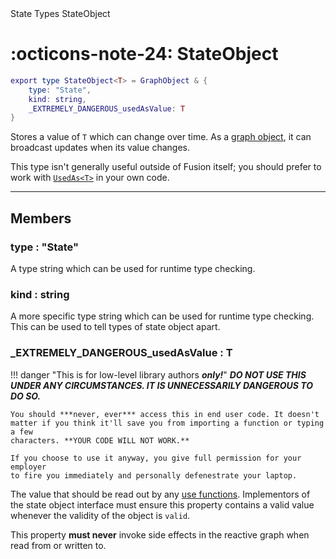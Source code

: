 <nav class="fusiondoc-api-breadcrumbs">
	<span>State</span>
	<span>Types</span>
	<span>StateObject</span>
</nav>

<h1 class="fusiondoc-api-header" markdown>
	<span class="fusiondoc-api-icon" markdown>:octicons-note-24:</span>
	<span class="fusiondoc-api-name">StateObject</span>
</h1>

```Lua
export type StateObject<T> = GraphObject & {
	type: "State",
	kind: string,
	_EXTREMELY_DANGEROUS_usedAsValue: T
}
```

Stores a value of `T` which can change over time. As a 
[graph object](../graphobject), it can broadcast updates when its value changes.

This type isn't generally useful outside of Fusion itself; you should prefer to
work with [`UsedAs<T>`](../usedas) in your own code.

-----

## Members

<h3 markdown>
	type
	<span class="fusiondoc-api-type">
		: "State"
	</span>
</h3>

A type string which can be used for runtime type checking.

<h3 markdown>
	kind
	<span class="fusiondoc-api-type">
		: string
	</span>
</h3>

A more specific type string which can be used for runtime type checking. This
can be used to tell types of state object apart.

<h3 markdown>
	_EXTREMELY_DANGEROUS_usedAsValue
	<span class="fusiondoc-api-type">
		: T
	</span>
</h3>

!!! danger "This is for low-level library authors ***only!***"
	***DO NOT USE THIS UNDER ANY CIRCUMSTANCES. IT IS UNNECESSARILY DANGEROUS TO
	DO SO.***

	You should ***never, ever*** access this in end user code. It doesn't
	matter if you think it'll save you from importing a function or typing a few
	characters. **YOUR CODE WILL NOT WORK.**
	
	If you choose to use it anyway, you give full permission for your employer
	to fire you immediately and personally defenestrate your laptop.

The value that should be read out by any [use functions](../use). Implementors
of the state object interface must ensure this property contains a valid value
whenever the validity of the object is `valid`.

This property **must never** invoke side effects in the reactive graph when
read from or written to.